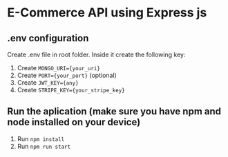 # E-Commerce API using Express js

## .env configuration

Create .env file in root folder. Inside it create the following key:

1. Create `MONGO_URI={your_uri}`
2. Create `PORT={your_port}` (optional)
3. Create `JWT_KEY={any}`
4. Create `STRIPE_KEY={your_stripe_key}`

## Run the aplication (make sure you have npm and node installed on your device)

1. Run `npm install`
2. Run `npm run start`
